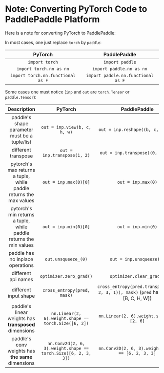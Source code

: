 # Note: Converting PyTorch Code to PaddlePaddle Platform

Here is a note for converting PyTorch to PaddlePaddle:

In most cases, one just replace `torch` by `paddle`:

|              PyTorch              |            PaddlePaddle            |
|:---------------------------------:|:----------------------------------:|
|          `import torch`           |          `import paddle`           |
|      `import torch.nn as nn`      |      `import paddle.nn as nn`      |
| `import torch.nn.functional as F` | `import paddle.nn.functional as F` |

Some cases one must notice (`inp` and `out` are `torch.Tensor` or `paddle.Tensor`):

|                            Description                             |                            PyTorch                            |                                    PaddlePaddle                                     |
|:------------------------------------------------------------------:|:-------------------------------------------------------------:|:-----------------------------------------------------------------------------------:|
|           paddle's shape parameter must be a tuple/list            |                 `out = inp.view(b, c, h, w)`                  |                          `out = inp.reshape((b, c, h, w))`                          |
|                        different transpose                         |                  `out = inp.transpose(1, 2)`                  |                          `out = inp.transpose((0, 1, 2))`                           |
| pytorch's max returns a tuple, while paddle returns the max values |                     `out = inp.max(0)[0]`                     |                                 `out = inp.max(0)`                                  |
| pytorch's min returns a tuple, while paddle returns the min values |                     `out = inp.min(0)[0]`                     |                                 `out = inp.min(0)`                                  |
|                  paddle has no inplace operations                  |                      `out.unsqueeze_(0)`                      |                              `out = inp.unsqueeze(0)`                               |
|                        different api names                         |                    `optimizer.zero_grad()`                    |                              `optimizer.clear_grad()`                               |
|                       different input shape                        |                  `cross_entropy(pred, mask)`                  | `cross_entropy(pred.transpose((0, 2, 3, 1)), mask)` (`pred` has shape [B, C, H, W]) |
|       paddle's linear weights has **transposed** dimensions        |     `nn.Linear(2, 6).weight.shape == torch.Size([6, 2])`      |                      `nn.Linear(2, 6).weight.shape == [2, 6]`                       |
|         paddle's conv weights has **the same** dimensions          | `nn.Conv2d(2, 6, 3).weight.shape == torch.Size([6, 2, 3, 3])` |                  `nn.Conv2D(2, 6, 3).weight.shape == [6, 2, 3, 3]`                  |
